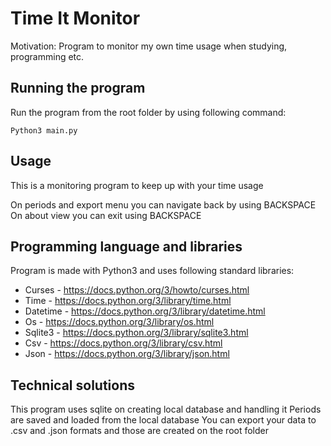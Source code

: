 # Time It Monitor

Motivation: Program to monitor my own time usage when studying, programming etc.

## Running the program

Run the program from the root folder by using following command:
```
Python3 main.py
```

## Usage

This is a monitoring program to keep up with your time usage

On periods and export menu you can navigate back by using BACKSPACE
On about view you can exit using BACKSPACE

## Programming language and libraries

Program is made with Python3 and uses following standard libraries:

- Curses - https://docs.python.org/3/howto/curses.html
- Time - https://docs.python.org/3/library/time.html
- Datetime - https://docs.python.org/3/library/datetime.html
- Os - https://docs.python.org/3/library/os.html
- Sqlite3 - https://docs.python.org/3/library/sqlite3.html
- Csv - https://docs.python.org/3/library/csv.html
- Json - https://docs.python.org/3/library/json.html

## Technical solutions

This program uses sqlite on creating local database and handling it
Periods are saved and loaded from the local database
You can export your data to .csv and .json formats and those are created on the root folder

